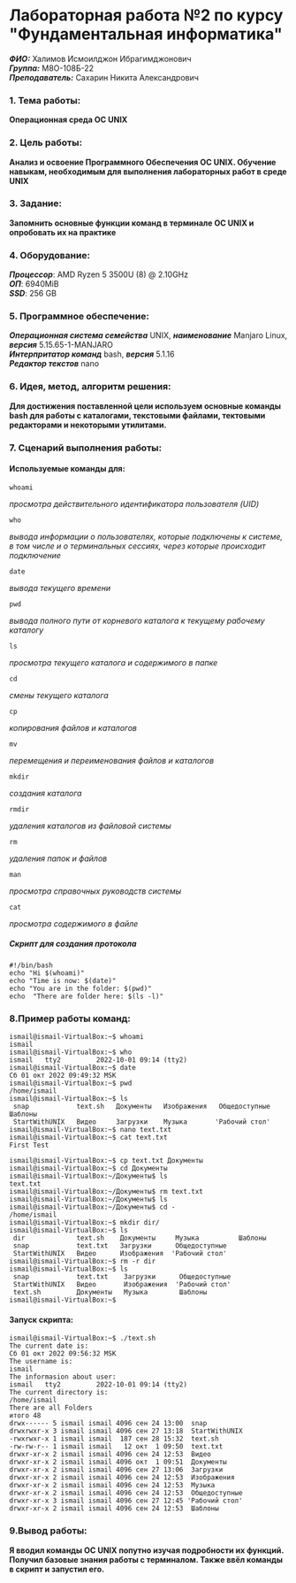 # Лабораторная работа №2 по курсу "Фундаментальная информатика"
___ФИО:___ Халимов Исмоилджон Ибрагимджонович \
___Группа:___ М8О-108Б-22 \
___Преподаватель:___ Сахарин Никита Александрович

### 1. Тема работы:
__Операционная среда ОС UNIX__

### 2. Цель работы:
__Анализ и освоение Программного Обеспечения ОС UNIX. Обучение навыкам, необходимым для выполнения лабораторных работ в среде UNIX__

### 3. Задание:
__Запомнить основные функции команд в терминале ОС UNIX и опробовать их на практике__

### 4. Оборудование:
___Процессор___: AMD Ryzen 5 3500U (8) @ 2.10GHz \
___ОП___: 6940MiB \
___SSD___: 256 GB

### 5. Программное обеспечение:
___Операционная система семейства___ UNIX, ___наименование___ Manjaro Linux, ___версия___  5.15.65-1-MANJARO \
___Интерпритатор команд___ bash, ___версия___ 5.1.16 \
___Редактор текстов___ nano

### 6. Идея, метод, алгоритм решения:
__Для достижения поставленной цели используем основные команды bash для работы с каталогами, текстовыми файлами, тектовыми редакторами и некоторыми утилитами.__

### 7. Сценарий выполнения работы:
#### Используемые команды для:

    whoami
_просмотра действительного идентификатора пользователя (UID)_

    who
_вывода информации о пользователях, которые подключены к системе, в том числе и о терминальных сессиях, через которые происходит подключение_

    date
_вывода текущего времени_

    pwd 
_вывода полного пути от корневого каталога к текущему рабочему каталогу_

    ls 
_просмотра текущего каталога и содержимого в папке_

    cd
_смены текущего каталога_

    cp
_копирования файлов и каталогов_

    mv
_перемещения и переименования файлов и каталогов_
    
    mkdir
_создания каталога_

    rmdir
_удаления каталогов из файловой системы_

    rm
_удаления папок и файлов_

    man
_просмотра справочных руководств системы_

    cat
_просмотра содержимого в файле_

##### Скрипт для создания протокола
```
#!/bin/bash
echo "Hi $(whoami)"
echo "Time is now: $(date)"
echo "You are in the folder: $(pwd)"
echo  "There are folder here: $(ls -l)"
```

### 8.Пример работы команд:

```
ismail@ismail-VirtualBox:~$ whoami
ismail
ismail@ismail-VirtualBox:~$ who
ismail   tty2         2022-10-01 09:14 (tty2)
ismail@ismail-VirtualBox:~$ date
Сб 01 окт 2022 09:49:32 MSK
ismail@ismail-VirtualBox:~$ pwd
/home/ismail
ismail@ismail-VirtualBox:~$ ls
 snap            text.sh   Документы   Изображения   Общедоступные   Шаблоны
 StartWithUNIX   Видео     Загрузки    Музыка       'Рабочий стол'
ismail@ismail-VirtualBox:~$ nano text.txt
ismail@ismail-VirtualBox:~$ cat text.txt
First Test

ismail@ismail-VirtualBox:~$ cp text.txt Документы
ismail@ismail-VirtualBox:~$ cd Документы
ismail@ismail-VirtualBox:~/Документы$ ls
text.txt
ismail@ismail-VirtualBox:~/Документы$ rm text.txt
ismail@ismail-VirtualBox:~/Документы$ ls
ismail@ismail-VirtualBox:~/Документы$ cd -
/home/ismail
ismail@ismail-VirtualBox:~$ mkdir dir/
ismail@ismail-VirtualBox:~$ ls
 dir             text.sh    Документы     Музыка          Шаблоны
 snap            text.txt   Загрузки      Общедоступные
 StartWithUNIX   Видео      Изображения  'Рабочий стол'
ismail@ismail-VirtualBox:~$ rm -r dir
ismail@ismail-VirtualBox:~$ ls
 snap            text.txt    Загрузки      Общедоступные
 StartWithUNIX   Видео       Изображения  'Рабочий стол'
 text.sh         Документы   Музыка        Шаблоны
ismail@ismail-VirtualBox:~$ 
```

#### Запуск скрипта:
```
ismail@ismail-VirtualBox:~$ ./text.sh
The current date is:
Сб 01 окт 2022 09:56:32 MSK
The username is:
ismail
The informasion about user:
ismail   tty2         2022-10-01 09:14 (tty2)
The current directory is:
/home/ismail
There are all Folders
итого 48
drwx------ 5 ismail ismail 4096 сен 24 13:00  snap
drwxrwxr-x 3 ismail ismail 4096 сен 27 13:18  StartWithUNIX
-rwxrwxr-x 1 ismail ismail  187 сен 28 15:32  text.sh
-rw-rw-r-- 1 ismail ismail   12 окт  1 09:50  text.txt
drwxr-xr-x 2 ismail ismail 4096 сен 24 12:53  Видео
drwxr-xr-x 2 ismail ismail 4096 окт  1 09:51  Документы
drwxr-xr-x 2 ismail ismail 4096 сен 27 13:06  Загрузки
drwxr-xr-x 2 ismail ismail 4096 сен 24 12:53  Изображения
drwxr-xr-x 2 ismail ismail 4096 сен 24 12:53  Музыка
drwxr-xr-x 2 ismail ismail 4096 сен 24 12:53  Общедоступные
drwxr-xr-x 3 ismail ismail 4096 сен 27 12:45 'Рабочий стол'
drwxr-xr-x 2 ismail ismail 4096 сен 24 12:53  Шаблоны
```

### 9.Вывод работы:

__Я вводил команды ОС UNIX попутно изучая подробности их функций. Получил базовые знания работы с терминалом. Также ввёл команды в скрипт и запустил его.__


